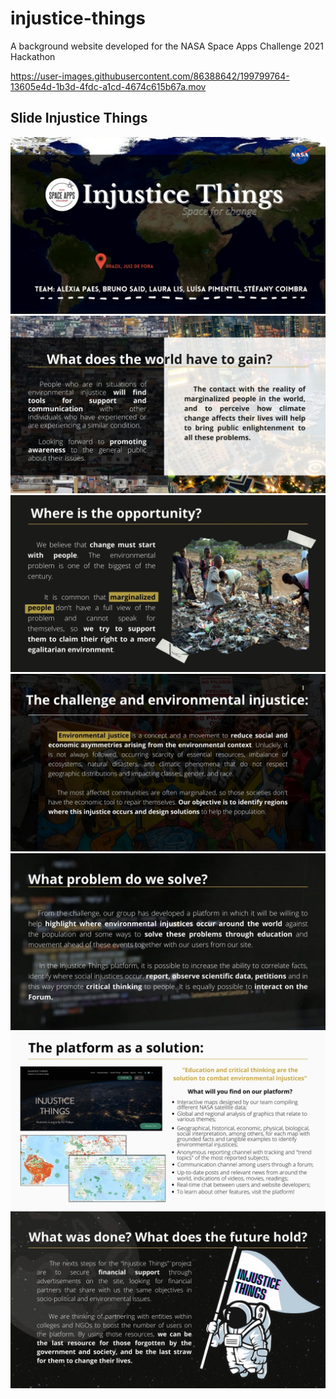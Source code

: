 # injustice-things
A background website developed for the NASA Space Apps Challenge 2021 Hackathon

https://user-images.githubusercontent.com/86388642/199799764-13605e4d-1b3d-4fdc-a1cd-4674c615b67a.mov

## Slide Injustice Things

<div>
  <img src="injustice-things-slide/1.jpg"/>
  <img src="injustice-things-slide/2.jpg"/>
  <img src="injustice-things-slide/3.jpg"/>
  <img src="injustice-things-slide/4.jpg"/>
  <img src="injustice-things-slide/5.jpg"/>
  <img src="injustice-things-slide/6.jpg"/>
  <img src="injustice-things-slide/7.jpg"/>
</div>
